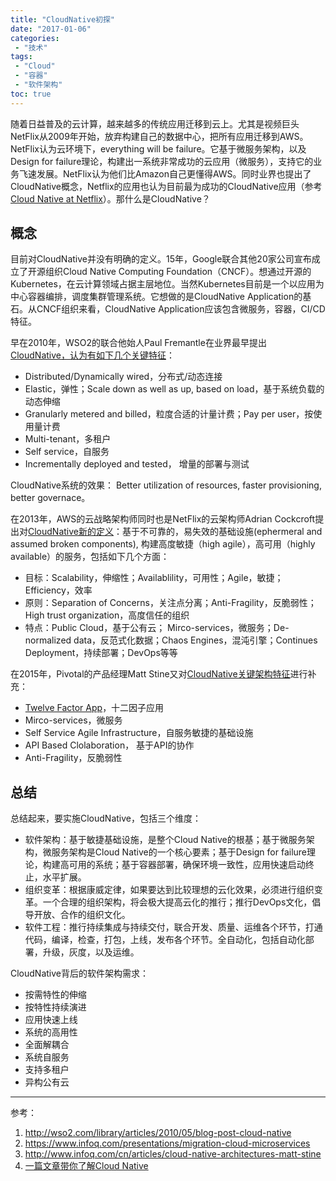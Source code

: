 ```yaml
---
title: "CloudNative初探"
date: "2017-01-06"
categories:
 - "技术"
tags:
 - "Cloud"
 - "容器"
 - "软件架构"
toc: true
---
```


随着日益普及的云计算，越来越多的传统应用迁移到云上。尤其是视频巨头NetFlix从2009年开始，放弃构建自己的数据中心，把所有应用迁移到AWS。NetFlix认为云环境下，everything will be failure。它基于微服务架构，以及Design for failure理论，构建出一系统非常成功的云应用（微服务），支持它的业务飞速发展。NetFlix认为他们比Amazon自己更懂得AWS。同时业界也提出了CloudNative概念，Netflix的应用也认为目前最为成功的CloudNative应用（参考[Cloud Native at Netflix](http://www.slideshare.net/adrianco/netflix-what-changed-gartner-catalyst)）。那什么是CloudNative？

## 概念

目前对CloudNative并没有明确的定义。15年，Google联合其他20家公司宣布成立了开源组织Cloud Native Computing Foundation（CNCF）。想通过开源的Kubernetes，在云计算领域占据主层地位。当然Kubernetes目前是一个以应用为中心容器编排，调度集群管理系统。它想做的是CloudNative Application的基石。从CNCF组织来看，CloudNative Application应该包含微服务，容器，CI/CD特征。
 
早在2010年，WSO2的联合他始人Paul Fremantle在业界最早提出[CloudNative，认为有如下几个关键特征](http://wso2.com/library/articles/2010/05/blog-post-cloud-native/)：
<!--more-->

 - Distributed/Dynamically wired，分布式/动态连接
 - Elastic，弹性；Scale down as well as up, based on load，基于系统负载的动态伸缩
 - Granularly metered and billed，粒度合适的计量计费；Pay per user，按使用量计费
 - Multi-tenant，多租户
 - Self service，自服务
 - Incrementally deployed and tested， 增量的部署与测试

CloudNative系统的效果： Better utilization of resources, faster provisioning, better governace。

在2013年，AWS的云战略架构师同时也是NetFlix的云架构师Adrian Cockcroft提出对[CloudNative新的定义](https://www.infoq.com/presentations/migration-cloud-microservices)：基于不可靠的，易失效的基础设施(ephermeral and assumed broken components), 构建高度敏捷（high agile），高可用（highly available）的服务，包括如下几个方面：

 - 目标：Scalability，伸缩性；Availablility，可用性；Agile，敏捷；Efficiency，效率
 - 原则：Separation of Concerns，关注点分离；Anti-Fragility，反脆弱性；High trust organization，高度信任的组织
 - 特点：Public Cloud，基于公有云； Mirco-services，微服务；De-normalized data，反范式化数据；Chaos Engines，混沌引擎；Continues Deployment，持续部署；DevOps等等

在2015年，Pivotal的产品经理Matt Stine又对[CloudNative关键架构特征](http://www.infoq.com/cn/articles/cloud-native-architectures-matt-stine)进行补充：

 - [Twelve Factor App](https://12factor.net/)，十二因子应用
 - Mirco-services，微服务
 - Self Service Agile Infrastructure，自服务敏捷的基础设施
 - API Based Clolaboration， 基于API的协作
 - Anti-Fragility，反脆弱性

## 总结

总结起来，要实施CloudNative，包括三个维度：

 - 软件架构：基于敏捷基础设施，是整个Cloud Native的根基；基于微服务架构，微服务架构是Cloud Native的一个核心要素；基于Design for failure理论，构建高可用的系统；基于容器部署，确保环境一致性，应用快速启动终止，水平扩展。
 - 组织变革：根据康威定律，如果要达到比较理想的云化效果，必须进行组织变革。一个合理的组织架构，将会极大提高云化的推行；推行DevOps文化，倡导开放、合作的组织文化。
 - 软件工程：推行持续集成与持续交付，联合开发、质量、运维各个环节，打通代码，编译，检查，打包，上线，发布各个环节。全自动化，包括自动化部署，升级，灰度，以及运维。

CloudNative背后的软件架构需求：
  
 - 按需特性的伸缩
 - 按特性持续演进
 - 应用快速上线
 - 系统的高用性
 - 全面解耦合
 - 系统自服务
 - 支持多租户
 - 异构公有云

---------
参考：   
1. http://wso2.com/library/articles/2010/05/blog-post-cloud-native  
2. https://www.infoq.com/presentations/migration-cloud-microservices  
3. http://www.infoq.com/cn/articles/cloud-native-architectures-matt-stine  
4. [一篇文章带你了解Cloud Native](http://www.open-open.com/lib/view/open1447420363069.html)  